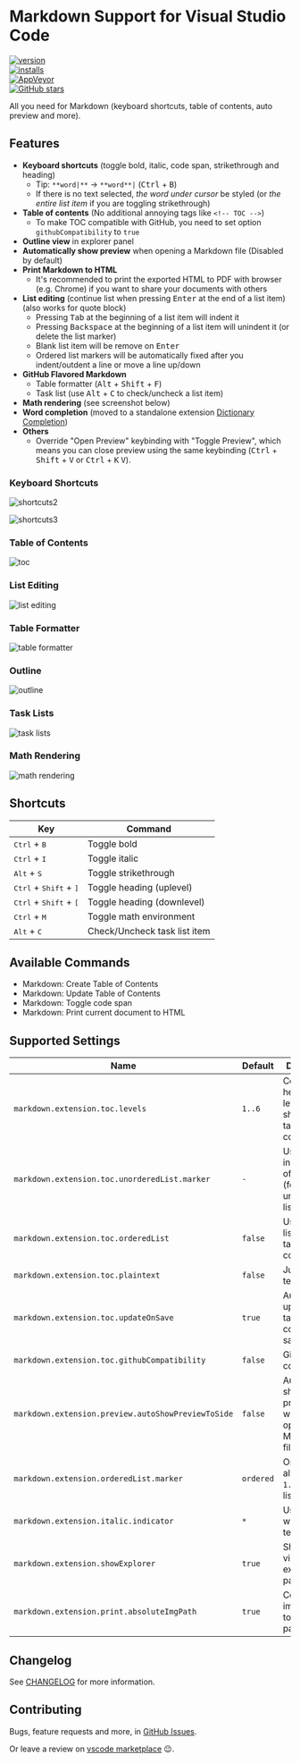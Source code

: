 # Markdown Support for Visual Studio Code

[![version](https://img.shields.io/vscode-marketplace/v/yzhang.markdown-all-in-one.svg?style=flat-square)](https://marketplace.visualstudio.com/items?itemName=yzhang.markdown-all-in-one)  
[![installs](https://img.shields.io/vscode-marketplace/d/yzhang.markdown-all-in-one.svg?style=flat-square)](https://marketplace.visualstudio.com/items?itemName=yzhang.markdown-all-in-one)  
[![AppVeyor](https://img.shields.io/appveyor/ci/neilsustc/vscode-markdown.svg?style=flat-square&label=appveyor%20build)](https://ci.appveyor.com/project/neilsustc/vscode-markdown)  
[![GitHub stars](https://img.shields.io/github/stars/neilsustc/vscode-markdown.svg?style=flat-square&label=github%20stars)](https://github.com/neilsustc/vscode-markdown)

All you need for Markdown (keyboard shortcuts, table of contents, auto preview and more).

## Features

- **Keyboard shortcuts** (toggle bold, italic, code span, strikethrough and heading)
  - Tip: `**word|**` -> `**word**|` (<kbd>Ctrl</kbd> + <kbd>B</kbd>)
  - If there is no text selected, *the word under cursor* be styled (or *the entire list item* if you are toggling strikethrough)
- **Table of contents** (No additional annoying tags like `<!-- TOC -->`)
  - To make TOC compatible with GitHub, you need to set option `githubCompatibility` to `true`
- **Outline view** in explorer panel
- **Automatically show preview** when opening a Markdown file (Disabled by default)
- **Print Markdown to HTML**
  - It's recommended to print the exported HTML to PDF with browser (e.g. Chrome) if you want to share your documents with others
- **List editing** (continue list when pressing <kbd>Enter</kbd> at the end of a list item) (also works for quote block)
  - Pressing <kbd>Tab</kbd> at the beginning of a list item will indent it
  - Pressing <kbd>Backspace</kbd> at the beginning of a list item will unindent it (or delete the list marker)
  - Blank list item will be remove on <kbd>Enter</kbd>
  - Ordered list markers will be automatically fixed after you indent/outdent a line or move a line up/down
- **GitHub Flavored Markdown**
  - Table formatter (<kbd>Alt</kbd> + <kbd>Shift</kbd> + <kbd>F</kbd>)
  - Task list (use <kbd>Alt</kbd> + <kbd>C</kbd> to check/uncheck a list item)
- **Math rendering** (see screenshot below)
- **Word completion** (moved to a standalone extension [Dictionary Completion](https://marketplace.visualstudio.com/items?itemName=yzhang.dictionary-completion))
- **Others**
  - Override "Open Preview" keybinding with "Toggle Preview", which means you can close preview using the same keybinding (<kbd>Ctrl</kbd> + <kbd>Shift</kbd> + <kbd>V</kbd> or <kbd>Ctrl</kbd> + <kbd>K</kbd> <kbd>V</kbd>).

### Keyboard Shortcuts

<!-- ![shortcuts1](images/gifs/bold-normal.gif) -->

![shortcuts2](images/gifs/bold-quick.gif)

![shortcuts3](images/gifs/heading.gif)

### Table of Contents

![toc](images/gifs/toc.gif)

### List Editing

![list editing](images/gifs/list-editing.gif)

### Table Formatter

![table formatter](images/gifs/table-formatter.gif)

### Outline

![outline](images/outline.png)

### Task Lists

![task lists](images/gifs/tasklists.gif)

### Math Rendering

![math rendering](images/math.png)

## Shortcuts

| Key                                               | Command                      |
| ------------------------------------------------- | ---------------------------- |
| <kbd>Ctrl</kbd> + <kbd>B</kbd>                    | Toggle bold                  |
| <kbd>Ctrl</kbd> + <kbd>I</kbd>                    | Toggle italic                |
| <kbd>Alt</kbd> + <kbd>S</kbd>                     | Toggle strikethrough         |
| <kbd>Ctrl</kbd> + <kbd>Shift</kbd> + <kbd>]</kbd> | Toggle heading (uplevel)     |
| <kbd>Ctrl</kbd> + <kbd>Shift</kbd> + <kbd>[</kbd> | Toggle heading (downlevel)   |
| <kbd>Ctrl</kbd> + <kbd>M</kbd>                    | Toggle math environment      |
| <kbd>Alt</kbd> + <kbd>C</kbd>                     | Check/Uncheck task list item |

## Available Commands

- Markdown: Create Table of Contents
- Markdown: Update Table of Contents
- Markdown: Toggle code span
- Markdown: Print current document to HTML

## Supported Settings

| Name                                               | Default   | Description                                                       |
| -------------------------------------------------- | --------- | ----------------------------------------------------------------- |
| `markdown.extension.toc.levels`                    | `1..6`    | Control the heading levels to show in the table of contents.      |
| `markdown.extension.toc.unorderedList.marker`      | `-`       | Use `-`, `*` or `+` in the table of contents (for unordered list) |
| `markdown.extension.toc.orderedList`               | `false`   | Use ordered list in the table of contents.                        |
| `markdown.extension.toc.plaintext`                 | `false`   | Just plain text.                                                  |
| `markdown.extension.toc.updateOnSave`              | `true`    | Automatically update the table of contents on save.               |
| `markdown.extension.toc.githubCompatibility`       | `false`   | GitHub compatibility                                              |
| `markdown.extension.preview.autoShowPreviewToSide` | `false`   | Automatically show preview when opening a Markdown file.          |
| `markdown.extension.orderedList.marker`            | `ordered` | Or `one`: always use `1.` as ordered list marker                  |
| `markdown.extension.italic.indicator`              | `*`       | Use `*` or `_` to wrap italic text                                |
| `markdown.extension.showExplorer`                  | `true`    | Show outline view in explorer panel                               |
| `markdown.extension.print.absoluteImgPath`         | `true`    | Convert image path to absolute path                               |

## Changelog

See [CHANGELOG](CHANGELOG.md) for more information.

## Contributing

Bugs, feature requests and more, in [GitHub Issues](https://github.com/neilsustc/vscode-markdown/issues).

Or leave a review on [vscode marketplace](https://marketplace.visualstudio.com/items?itemName=yzhang.markdown-all-in-one#review-details) 😉.
